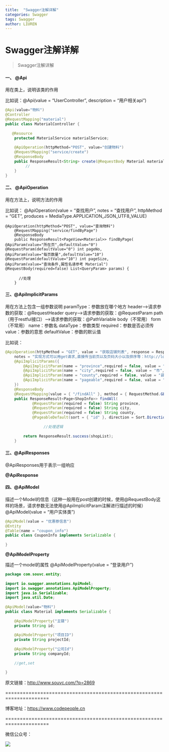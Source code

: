 ```yaml
---
title:  "Swagger注解详解"
categories: Swagger
tags: Swagger
author: LIUREN
---
```


# Swagger注解详解

> Swagger注解详解



#### 一、 **@Api**

用在类上，说明该类的作用

比如说：@Api(value = “UserController”, description = “用户相关api”)

```java
@Api(value="物料")
@Controller
@RequestMapping("material")
public class MaterialController {
    
   @Resource
    protected MaterialService materialService;
 
    @ApiOperation(httpMethod="POST", value="创建物料")
    @RequestMapping("service/create")
    @ResponseBody
    public ResponseResult<String> create(@RequestBody Material material) {
         //
    }
}
```

#### 二、 **@ApiOperation**

用在方法上，说明方法的作用

比如说：
@ApiOperation(value = “查找用户”, notes = “查找用户”, httpMethod = “GET”, produces = MediaType.APPLICATION_JSON_UTF8_VALUE)

```shell
@ApiOperation(httpMethod="POST", value="查询物料")
    @RequestMapping("service/findByPage")
    @ResponseBody
    public ResponseResult<PageView<Material>> findByPage(
@ApiParam(value="所在页",defaultValue="0") 
@RequestParam(defaultValue="0") int pageNo,
@ApiParam(value="每页数量",defaultValue="10") 
@RequestParam(defaultValue="10") int pageSize,
@ApiParam(value="查询条件,属性名请参考 Material") 
@RequestBody(required=false) List<QueryParam> params) {
 
      //处理
    }
```

#### 三、**@ApiImplicitParams**

用在方法上包含一组参数说明
paramType：参数放在哪个地方
header–>请求参数的获取：@RequestHeader
query–>请求参数的获取：@RequestParam
path（用于restful接口）–>请求参数的获取：@PathVariable
body（不常用）
form（不常用）
name：参数名
dataType：参数类型
required：参数是否必须传
value：参数的意思
defaultValue：参数的默认值

比如说：

```java
@ApiOperation(httpMethod = "GET", value = "获取店铺列表", response = ResponseResult.class,
	notes = "实现方式可以用get请求,直接传当前页以及页码大小以及排序等：http://localhost:8888/shop/find?sort=cellphone,asc&sort=shopFullName,desc&page=1&size=10")
	@ApiImplicitParams({
		@ApiImplicitParam(name = "province",required = false, value = "省",paramType ="query", dataType = "String"),
		@ApiImplicitParam(name = "city",required = false, value = "市",paramType ="query", dataType = "String"),
		@ApiImplicitParam(name = "county",required = false, value = "县",paramType ="query", dataType = "String"),
        @ApiImplicitParam(name = "pageable",required = false, value = "分页，排序对象",paramType ="body", dataType = "Pageable")
	})
	@ResponseBody
	@RequestMapping(value = { "/findAll" }, method = { RequestMethod.GET, RequestMethod.POST })
	public ResponseResult<Page<ShopInfo>> findAll(
			@RequestParam(required = false) String province,
			@RequestParam(required = false) String city,
			@RequestParam(required = false) String county,
			@PageableDefault(sort = { "id" }, direction = Sort.Direction.ASC) Pageable pageable) {
		
                 //处理逻辑
		
		return ResponseResult.success(shopList);
	}
```

#### 三、**@ApiResponses**

@ApiResponses用于表示一组响应

**@ApiResponse**

#### 四、**@ApiModel**

描述一个Model的信息（这种一般用在post创建的时候，使用@RequestBody这样的场景，请求参数无法使用@ApiImplicitParam注解进行描述的时候）
@ApiModel(value = “用户实体类”)

```java
@ApiModel(value = "优惠劵信息")
@Entity
@Table(name = "coupon_info")
public class CouponInfo implements Serializable {
 
}
```

 **@ApiModelProperty**

描述一个model的属性
@ApiModelProperty(value = “登录用户”)

```java
package com.souvc.entity;
 
import io.swagger.annotations.ApiModel;
import io.swagger.annotations.ApiModelProperty;
import java.io.Serializable;
import java.util.Date;
 
@ApiModel(value="物料")
public class Material implements Serializable {
 
    @ApiModelProperty("主键")
    private String id;
 
    @ApiModelProperty("项目ID")
    private String projectId;
 
    @ApiModelProperty("公司Id")
    private String companyId;
 
    //get,set 
 
}
```



原文链接：<http://www.souvc.com/?p=2869>

=====================================================================

博客地址：<https://www.codepeople.cn>

=====================================================================

微信公众号：

![](https://www.codepeople.cn/imges/weixin_icon/weixin.jpg)